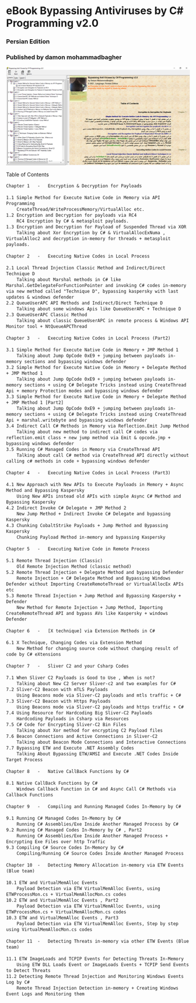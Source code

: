 # eBook Bypassing Antiviruses by C# Programming v2.0
### Persian Edition

### Published by damon mohammadbagher

![](https://github.com/DamonMohammadbagher/eBook_Bypassing-Antiviruses-by-C-Programming-v2.0/blob/main/EBOOK1.png)

Table of Contents
	 
 
	 
	Chapter 1 	- 	Encryption & Decryption for Payloads

    1.1 Simple Method for Execute Native Code in Memory via API Programming
        CreateThread/WriteProcessMemory/VirtualAlloc etc.
    1.2 Encryption and Decryption for payloads via RC4
        RC4 Encryption by C# & metasploit payloads.
    1.3 Encryption and Decryption for Payload of Suspended Thread via XOR
        Talking about Xor Encryption by C# & VirtualAllocExNuma , VirtualAlloc2 and decryption in-memory for threads + metasploit payloads.

	Chapter 2 	- 	Executing Native Codes in Local Process

    2.1 Local Thread Injection Classic Method and Indirect/Direct Technique D
        Talking about Marshal methods in C# like Marshal.GetDelegateForFunctionPointer and invoking C# codes in-memory via new method called "Technique D", bypassing kaspersky with last updates & windows defender
    2.2 QueueUserAPC API Methods and Indirect/Direct Technique D
        Talking about some windows Apis like QueueUserAPC + Technique D
    2.3 QueueUserAPC Classic Method
        Talking about classic QueueUserAPC in remote process & Windows API Monitor tool + NtQueueAPCThread

	Chapter 3 	- 	Executing Native Codes in Local Process (Part2)

    3.1 Simple Method for Execute Native Code in Memory + JMP Method 1
        Talking about Jump OpCode 0xE9 + jumping between payloads in-memory sections and bypassing windows defender
    3.2 Simple Method for Execute Native Code in Memory + Delegate Method + JMP Method 1
        Talking about Jump OpCode 0xE9 + jumping between payloads in-memory sections + using C# Delegate Tricks instead using CreateThread Api + memory Protection modes and bypassing windows defender
    3.3 Simple Method for Execute Native Code in Memory + Delegate Method + JMP Method 1 [Part2]
        Talking about Jump OpCode 0xE9 + jumping between payloads in-memory sections + using C# Delegate Tricks instead using CreateThread Api + marshal.writebyte and bypassing windows defender
    3.4 Indirect Call C# Methods in Memory via Reflection.Emit Jump Method
        Talking about new method to indirect call C# codes via reflection.emit class + new jump method via Emit & opcode.jmp + bypassing windows defender
    3.5 Running C# Managed Codes in Memory via CreateThread API
        Talking about call C# method via CreateThread API directly without calling c# methods in code + bypassing windows defender

	Chapter 4 	- 	Executing Native Codes in Local Process (Part3)

    4.1 New Approach with New APIs to Execute Payloads in Memory + Async Method and Bypassing Kaspersky
        Using New APIs instead old APIs with simple Async C# Method and Bypassing Kaspersky
    4.2 Indirect Invoke C# Delegate + JMP Method 2
        New Jump Method + Indirect Invoke C# Delegate and bypassing Kaspersky
    4.3 Chunking CobaltStrike Payloads + Jump Method and Bypassing Kaspersky
        Chunking Payload Method in-memory and bypassing Kaspersky

	Chapter 5 	- 	Executing Native Code in Remote Process

    5.1 Remote Thread Injection (Classic)
        Old Remote Injection Method (classic method)
    5.2 Remote Thread Injection + Delegate Method and bypassing Defender
        Remote Injection + C# Delegate Method and Bypassing Windows Defender without Importing CreateRemoteThread or VirtualAllocEx APIs etc
    5.3 Remote Thread Injection + Jump Method and Bypassing Kaspersky + Defender
        New Method for Remote Injection + Jump Method, Importing CreateRemoteThread API and bypass AVs like Kaspersky + windows Defender

	Chapter 6 	- 	[X technique] via Extension Methods in C#

    6.1 X Technique, Changing Codes via Extension Method
        New Method for changing source code without changing result of code by C# eXtensions

	Chapter 7 	- 	Sliver C2 and your Csharp Codes

    7.1 When Sliver C2 Payloads is Good to Use , When is not?
        Talking about New C2 Server Sliver-c2 and two examples for C#
    7.2 Sliver-C2 Beacon with mTLS Payloads
        Using Beacons mode via Sliver-C2 payloads and mtls traffic + C#
    7.3 Sliver-C2 Beacon with Https Payloads
        Using Beacons mode via Sliver-C2 payloads and https traffic + C#
    7.4 Using Resource for Hardcoding Big Sliver-C2 Payloads
        Hardcoding Payloads in Csharp via Resources
    7.5 C# Code for Encrypting Sliver-C2 Bin Files
        Talking about Xor method for encrypting C2 Payload files
    7.6 Beacon Connections and Active Connections in Sliver-C2
        Talking about Beacon Mode Connections and Interactive Connections
    7.7 Bypassing ETW and Execute .NET Assembly Codes
        Talking About Bypassing ETW/AMSI and Execute .NET Codes Inside Target Process

	Chapter 8 	- 	Native CallBack Functions by C#

    8.1 Native CallBack Functions by C#
        Windows Callback Function in C# and Async Call C# Methods via Callback Functions

	Chapter 9 	- 	Compiling and Running Managed Codes In-Memory by C#

    9.1 Running C# Managed Codes In-Memory by C#
        Running C# Assemblies/Exe Inside Another Managed Process by C#
    9.2 Running C# Managed Codes In-Memory by C# , Part2
        Running C# Assemblies/Exe Inside Another Managed Process + Encrypting Exe Files over http Traffic
    9.3 Compiling C# Source Codes In-Memory by C#
        Compiling/Running C# Source Codes Inside Another Managed Process

	Chapter 10 	- 	Detecting Memory Allocation in-memory via ETW Events (Blue team)

    10.1 ETW and VirtualMemAlloc Events
        Payload Detection via ETW VirtualMemAlloc Events, using ETWProcessMon.cs + VirtualMemAllocMon.cs codes
    10.2 ETW and VirtualMemAlloc Events , Part2
        Payload Detection via ETW VirtualMemAlloc Events, using ETWProcessMon.cs + VirtualMemAllocMon.cs codes
    10.3 ETW and VirtualMemAlloc Events , Part3
        Payload Detection via ETW VirtualMemAlloc Events, Step by step using VirtualMemAllocMon.cs codes

	Chapter 11 	- 	Detecting Threats in-memory via other ETW Events (Blue team)

    11.1 ETW ImageLoads and TCPIP Events for Detecting Threats In-Memory
        Using ETW DLL Loads Event or ImageLoads Events + TCPIP Send Events to Detect Threats
    11.2 Detecting Remote Thread Injection and Monitoring Windows Events Log by C#
        Remote Thread Injection Detection in-memory + Creating Windows Event Logs and Monitoring them


        
